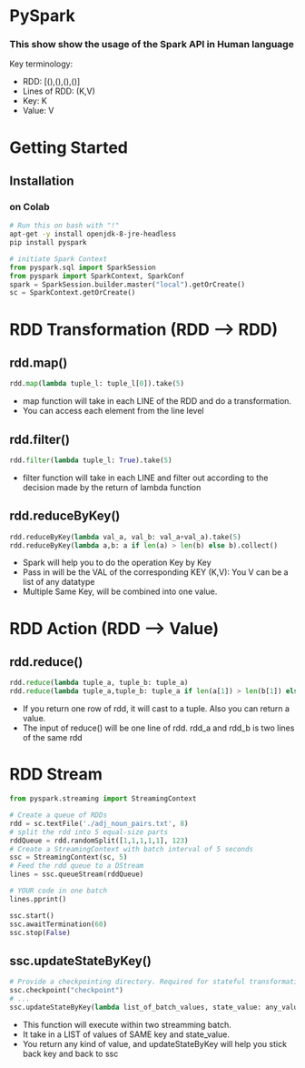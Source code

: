 # PySpark

### This show show the usage of the Spark API in Human language

Key terminology:
- RDD: [(),(),(),()]
- Lines of RDD: (K,V)
- Key: K
- Value: V

# Getting Started
## Installation

### on Colab
```bash
# Run this on bash with "!"
apt-get -y install openjdk-8-jre-headless
pip install pyspark
```
```py
# initiate Spark Context
from pyspark.sql import SparkSession
from pyspark import SparkContext, SparkConf
spark = SparkSession.builder.master("local").getOrCreate()
sc = SparkContext.getOrCreate()
```

# RDD Transformation (RDD --> RDD)
## rdd.map()
```py
rdd.map(lambda tuple_l: tuple_l[0]).take(5)
```
- map function will take in each LINE of the RDD and do a transformation. 
- You can access each element from the line level

## rdd.filter()
```py
rdd.filter(lambda tuple_l: True).take(5)
```
- filter function will take in each LINE and filter out according to the decision made by the return of lambda function

## rdd.reduceByKey()
```py
rdd.reduceByKey(lambda val_a, val_b: val_a+val_a).take(5)
rdd.reduceByKey(lambda a,b: a if len(a) > len(b) else b).collect()
```
- Spark will help you to do the operation Key by Key
- Pass in will be the VAL of the corresponding KEY (K,V): You V can be a list of any datatype
- Multiple Same Key, will be combined into one value.

# RDD Action (RDD --> Value)
## rdd.reduce()
```py
rdd.reduce(lambda tuple_a, tuple_b: tuple_a)
rdd.reduce(lambda tuple_a,tuple_b: tuple_a if len(a[1]) > len(b[1]) else tuple_b)
```
- If you return one row of rdd, it will cast to a tuple. Also you can return a value.
- The input of reduce() will be one line of rdd. rdd_a and rdd_b is two lines of the same rdd


# RDD Stream
```py
from pyspark.streaming import StreamingContext
```
```py
# Create a queue of RDDs
rdd = sc.textFile('./adj_noun_pairs.txt', 8)
# split the rdd into 5 equal-size parts
rddQueue = rdd.randomSplit([1,1,1,1,1], 123)
# Create a StreamingContext with batch interval of 5 seconds
ssc = StreamingContext(sc, 5)
# Feed the rdd queue to a DStream
lines = ssc.queueStream(rddQueue)
```
```py
# YOUR code in one batch
lines.pprint()
```
```py
ssc.start()
ssc.awaitTermination(60)
ssc.stop(False)
```
## ssc.updateStateByKey()
```py
# Provide a checkpointing directory. Required for stateful transformations
ssc.checkpoint("checkpoint")
# ...
ssc.updateStateByKey(lambda list_of_batch_values, state_value: any_value)
```
- This function will execute within two streamming batch.
- It take in a LIST of values of SAME key and state_value.
- You return any kind of value, and updateStateByKey will help you stick back key and back to ssc
